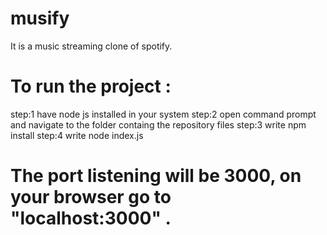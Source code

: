 # musify
It is a music streaming clone of spotify.

# To run the project :
 step:1 have node js installed in your system
 step:2 open command prompt and navigate to the folder  containg the repository files
 step:3 write npm install
 step:4 write node index.js

 # The port listening will be 3000, on your browser go to "localhost:3000" .
